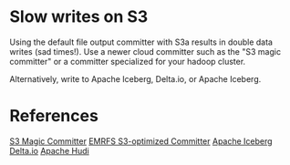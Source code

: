 # Slow writes on S3

Using the default file output committer with S3a results in double data writes (sad times!).
Use a newer cloud committer such as the "S3 magic committer" or a committer specialized for your hadoop cluster. 

Alternatively, write to Apache Iceberg, Delta.io, or Apache Iceberg. 

# References 
[S3 Magic Committer](https://spot.io/blog/improve-apache-spark-performance-with-the-s3-magic-committer/)
[EMRFS S3-optimized Committer](https://docs.aws.amazon.com/emr/latest/ReleaseGuide/emr-spark-committer-reqs.html)
[Apache Iceberg](https://iceberg.apache.org/)
[Delta.io](https://delta.io/)
[Apache Hudi](https://hudi.apache.org/)
